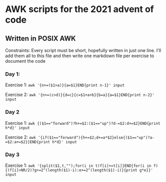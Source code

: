 # AWK scripts for the 2021 advent of code

## Written in POSIX AWK 

Constraints: Every script must be short, hopefully written in just one line. I'll add them all to this file and then write one markdown file per exercise to document the code

### Day 1:

Exercise 1: `awk '{n+=($1>a)}{a=$1}END{print n-1}' input`

Exercise 2: `awk '{n+=(c>d)}{d=c}{c=$1+a+b}{b=a}{a=$1}END{print n-2}' input`

### Day 2

Exercise 1: `awk {($1=="forward")?h+=$2:($1=="up")?d-=$2:d+=$2}END{print h*d}' input`

Exercise 2: `awk '{if($1=="forward"){h+=$2;d+=a*$2}else{($1=="up")?a-=$2:a+=$2}}END{print h*d}' input`

### Day 3

Exercise 1: `awk '{split($1,t,"");for(i in t)f[i]+=t[i]}END{for(i in f){(f[i]>NR/2)?g+=2^(length($1)-i):e+=2^(length($1)-i)}{print g*e}}' input`
